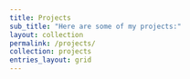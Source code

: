 ```yaml
---
title: Projects
sub_title: "Here are some of my projects:"
layout: collection
permalink: /projects/
collection: projects
entries_layout: grid
---
```


